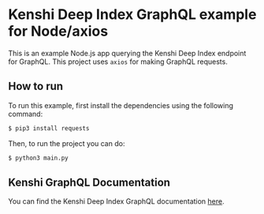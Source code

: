 # Kenshi Deep Index GraphQL example for Node/axios

This is an example Node.js app querying the Kenshi Deep Index endpoint for GraphQL.
This project uses `axios` for making GraphQL requests.

## How to run

To run this example, first install the dependencies using the following command:

```bash
$ pip3 install requests
```

Then, to run the project you can do:

```bash
$ python3 main.py
```

## Kenshi GraphQL Documentation

You can find the Kenshi Deep Index GraphQL documentation
[here](https://docs.kenshi.io/services/deep-index/graphql).
